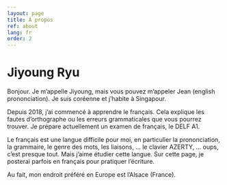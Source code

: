 ```yaml
---
layout: page
title: À propos
ref: about
lang: fr
order: 2
---
```


# Jiyoung Ryu

Bonjour. Je m’appelle Jiyoung, mais vous pouvez m’appeler Jean (english prononciation). Je suis coréenne et j’habite à Singapour.

Depuis 2018, j’ai commencé à apprendre le français. Cela explique les fautes d’orthographe ou les erreurs grammaticales que vous pourrez trouver. Je prépare actuellement un examen de français, le DELF A1.

Le français est une langue difficile pour moi, en particulier la prononciation, la grammaire, le genre des mots, les liaisons, … le clavier AZERTY, … oups, c’est presque tout. Mais j’aime étudier cette langue. Sur cette page, je posterai parfois en français pour pratiquer l’écriture.

Au fait, mon endroit préféré en Europe est l’Alsace (France).
